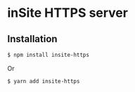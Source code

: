 # inSite HTTPS server

## Installation

```sh
$ npm install insite-https
```

Or

```sh
$ yarn add insite-https
```
